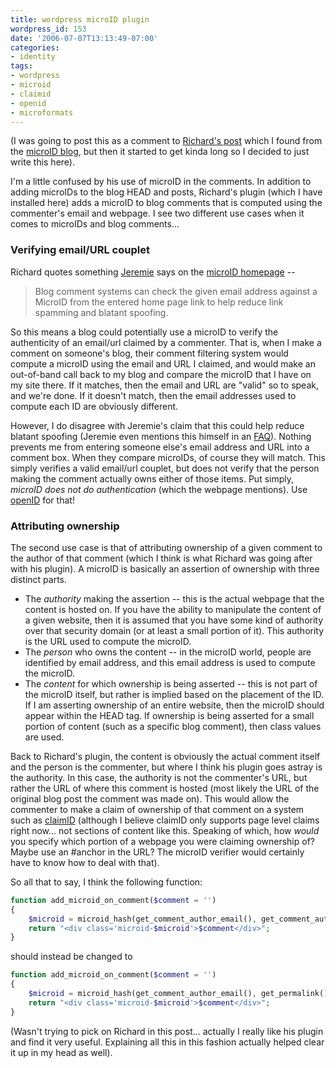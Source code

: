 ```yaml
---
title: wordpress microID plugin
wordpress_id: 153
date: '2006-07-07T13:13:49-07:00'
categories:
- identity
tags:
- wordpress
- microid
- claimid
- openid
- microformats
---
```

(I was going to post this as a comment to [Richard's post][] which I found from the [microID blog][], but then it
started to get kinda long so I decided to just write this here).

I'm a little confused by his use of microID in the comments.  In addition to adding microIDs to the blog HEAD and posts,
Richard's plugin (which I have installed here) adds a microID to blog comments that is computed using the commenter's
email and webpage.  I see two different use cases when it comes to microIDs and blog comments...

### Verifying email/URL couplet ###

Richard quotes something [Jeremie][] says on the [microID homepage][] --

> Blog comment systems can check the given email address against a MicroID from the entered home page link to help
> reduce link spamming and blatant spoofing.

So this means a blog could potentially use a microID to verify the authenticity of an email/url claimed by a commenter.
That is, when I make a comment on someone's blog, their comment filtering system would compute a microID using the email
and URL I claimed, and would make an out-of-band call back to my blog and compare the microID that I have on my site
there.  If it matches, then the email and URL are "valid" so to speak, and we're done.  If it doesn't match, then the
email addresses used to compute each ID are obviously different.

However, I do disagree with Jeremie's claim that this could help reduce blatant spoofing (Jeremie even mentions this
himself in an [FAQ][]).  Nothing prevents me from entering someone else's email address and URL into a comment box.
When they compare microIDs, of course they will match.  This simply verifies a valid email/url couplet, but does not
verify that the person making the comment actually owns either of those items.  Put simply, *microID does not do
authentication* (which the webpage mentions).  Use [openID][] for that!

### Attributing ownership ###

The second use case is that of attributing ownership of a given comment to the author of that comment (which I think is
what Richard was going after with his plugin).  A microID is basically an assertion of ownership with three distinct
parts.

 - The _authority_ making the assertion -- this is the actual webpage that the content is hosted on.  If you have the
 ability to manipulate the content of a given website, then it is assumed that you have some kind of authority over that
 security domain (or at least a small portion of it).  This authority is the URL used to compute the microID.
 - The _person_ who owns the content -- in the microID world, people are identified by email address, and this email
 address is used to compute the microID.
 - The _content_ for which ownership is being asserted -- this is not part of the microID itself, but rather is implied
 based on the placement of the ID.  If I am asserting ownership of an entire website, then the microID should appear
 within the HEAD tag.  If ownership is being asserted for a small portion of content (such as a specific blog comment),
 then class values are used.

Back to Richard's plugin, the content is obviously the actual comment itself and the person is the commenter, but where
I think his plugin goes astray is the authority.  In this case, the authority is not the commenter's URL, but rather the
URL of where this comment is hosted (most likely the URL of the original blog post the comment was made on).  This would
allow the commenter to make a claim of ownership of that comment on a system such as [claimID][] (although I believe
claimID only supports page level claims right now... not sections of content like this.  Speaking of which, how *would*
you specify which portion of a webpage you were claiming ownership of?  Maybe use an #anchor in the URL?  The microID
verifier would certainly have to know how to deal with that).

So all that to say, I think the following function:

``` php
function add_microid_on_comment($comment = '')
{
    $microid = microid_hash(get_comment_author_email(), get_comment_author_url());
    return "<div class='microid-$microid'>$comment</div>";
}
```

should instead be changed to

``` php
function add_microid_on_comment($comment = '')
{
    $microid = microid_hash(get_comment_author_email(), get_permalink());
    return "<div class='microid-$microid'>$comment</div>";
}
```

(Wasn't trying to pick on Richard in this post... actually I really like his plugin and find it very useful.  Explaining
all this in this fashion actually helped clear it up in my head as well).

[Richard's post]: http://www.richardkmiller.com/blog/archives/2006/03/microid-plugin-for-wordpress
[microID blog]: http://microid.org/blog/?p=8
[Jeremie]: http://jeremie.com/
[microID homepage]: http://microid.org/
[claimID]: http://claimid.com/
[FAQ]: http://microid.org/blog/?p=5
[openID]: http://openid.com/
